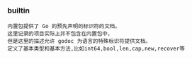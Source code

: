 ### builtin 

````
内置包提供了 Go 的预先声明的标识符的文档。
这里记录的项目实际上并不包含在内置包中，
但是这里的描述允许 godoc 为语言的特殊标识符提供文档。
定义了基本类型和基本方法,比如int64,bool,len,cap,new,recover等

````